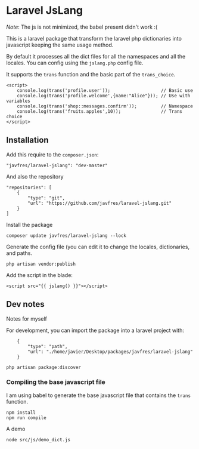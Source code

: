 
# Laravel JsLang

*Note*: The js is not minimized, the babel present didn't work :(

This is a laravel package that transform the laravel php dictionaries
into javascript keeping the same usage method.

By default it processes all the dict files for all the namespaces and
all the locales. You can config using the `jslang.php` config file.

It supports the `trans` function and the basic part of the `trans_choice`.

```
<script>
    console.log(trans('profile.user'));                   // Basic use
    console.log(trans('profile.welcome',{name:"Alice"})); // Use with variables
    console.log(trans('shop::messages.confirm'));         // Namespace
    console.log(trans('fruits.apples',10));               // Trans choice
</script>
```


## Installation

Add this require to the `composer.json`:

`"javfres/laravel-jslang": "dev-master"`

And also the repository

```
"repositories": [
    {
        "type": "git",
        "url": "https://github.com/javfres/laravel-jslang.git"
    }
]
```

Install the package

`composer update javfres/laravel-jslang --lock`

Generate the config file (you can edit it to change
the locales, dictionaries, and paths.

`php artisan vendor:publish`

Add the script in the blade:

```
<script src="{{ jslang() }}"></script>
```



## Dev notes

Notes for myself


For development, you can import the package into a laravel project with:

```
    {
        "type": "path",
        "url": "./home/javier/Desktop/packages/javfres/laravel-jslang"
    }
```

`php artisan package:discover`


### Compiling the base javascript file

I am using babel to generate the base javascript file that contains 
the `trans` function.

```
npm install
npm run compile
```

A demo

```
node src/js/demo_dict.js
```



